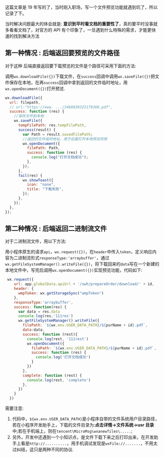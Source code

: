 这篇文章是 19 年写的了，当时刚入职场，写一个文件预览功能就遇到坑了，所以记录了下。

当时解决问题最大的体会就是: **意识到平时看文档的重要性了**，真的要平时没事就多看看文档了，对官方的 API 有个印象了，一旦遇到什么特殊的需求，才能更快速的找到解决方法

## 第一种情况 : 后端返回要预览的文件路径

对于这种 后端直接返回要下载预览的文件是个路径可采用下面的方法:

调用`wx.downloadFile({})`下载文件，在`success`回调中调用`wx.saveFile({})`把文件保存在本地，在再`success`回调中拿到返回的文件临时地址，用`wx.openDocument({})`打开预览.

```js
wx.downloadFile({
  url: filepath,
  // url:"https://www. .../3468830325178368.pdf",
  success: function (res) {
    //保存文件到本地
    wx.saveFile({
      tempFilePath: res.tempFilePath,
      success(result) {
        var Path = result.savedFilePath;
        //返回的文件临时地址，用于后面打开本地预览所用
        wx.openDocument({
          filePath: Path,
          success: function (res) {
            console.log("打开文档成功");
          },
        });
      },
      fail(res) {
        wx.showToast({
          icon: "none",
          title: "下载失败",
        });
      },
    });
  },
});
```

## 第二种情况 : 后端返回二进制流文件

对于二进制流文件，用以下方法:

用小程序原生的请求`api`，`wx.request({})`，在`header`中传入`token`，定义响应内容为二进制流形式`responseType:'arraybuffer'`，通过`wx.getFileSystemManager().writeFile({})`，将下载回来的`data`写在一个新建的本地文件中，写完后调用`wx.openDocument({})`实现预览功能，代码如下:

```Javascript
 wx.request({
    url: app.globalData.apiUrl + '/swh/prepareOrder/download/' + id,
    header: {
      wmpToken: wx.getStorageSync("wmpToken")
    },
    responseType:'arraybuffer',
    success: function(res) {
      var data = res.data
      console.log(res,'111res')
      wx.getFileSystemManager().writeFile({
        filePath: `${wx.env.USER_DATA_PATH}/${purName + id}.pdf`,
        data:data,
        success: function (rest){
          console.log(rest, '111rest')
          wx.openDocument({
            filePath: `${wx.env.USER_DATA_PATH}/${purName + id}.pdf`,
            success: function (res) {
              console.log('打开文档成功')
            }
          })
        },
        complete: function (rest) {
          console.log(rest, 'complete')
        },
      })
    }
  })
```

需要注意:

1. 代码中，`${wx.env.USER_DATA_PATH}`是小程序自带的文件系统用户目录路径，若在小程序开发助手上，下载的文件目录为:**点击详情->文件系统->usr 目录**中;若在手机端上，则在`tencent\MicroMsg\wxanewfiles\.....`;
2. 另外，开发中还遇到一个小知识点，是文件下载下来之后打印出来，在开发助手上看是`http://..........`，用手机调试发现是`wxFile://.......`，不用太过纠结，这只是两种不同的协议.
